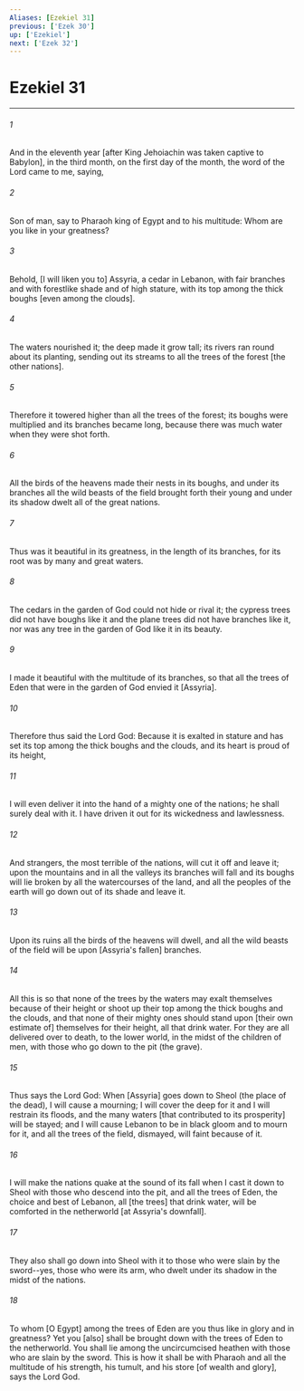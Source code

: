 ```yaml
---
Aliases: [Ezekiel 31]
previous: ['Ezek 30']
up: ['Ezekiel']
next: ['Ezek 32']
---
```

# Ezekiel 31

***


###### 1 


And in the eleventh year [after King Jehoiachin was taken captive to Babylon], in the third month, on the first day of the month, the word of the Lord came to me, saying, 


###### 2 


Son of man, say to Pharaoh king of Egypt and to his multitude: Whom are you like in your greatness? 


###### 3 


Behold, [I will liken you to] Assyria, a cedar in Lebanon, with fair branches and with forestlike shade and of high stature, with its top among the thick boughs [even among the clouds]. 


###### 4 


The waters nourished it; the deep made it grow tall; its rivers ran round about its planting, sending out its streams to all the trees of the forest [the other nations]. 


###### 5 


Therefore it towered higher than all the trees of the forest; its boughs were multiplied and its branches became long, because there was much water when they were shot forth. 


###### 6 


All the birds of the heavens made their nests in its boughs, and under its branches all the wild beasts of the field brought forth their young and under its shadow dwelt all of the great nations. 


###### 7 


Thus was it beautiful in its greatness, in the length of its branches, for its root was by many and great waters. 


###### 8 


The cedars in the garden of God could not hide or rival it; the cypress trees did not have boughs like it and the plane trees did not have branches like it, nor was any tree in the garden of God like it in its beauty. 


###### 9 


I made it beautiful with the multitude of its branches, so that all the trees of Eden that were in the garden of God envied it [Assyria]. 


###### 10 


Therefore thus said the Lord God: Because it is exalted in stature and has set its top among the thick boughs and the clouds, and its heart is proud of its height, 


###### 11 


I will even deliver it into the hand of a mighty one of the nations; he shall surely deal with it. I have driven it out for its wickedness and lawlessness. 


###### 12 


And strangers, the most terrible of the nations, will cut it off and leave it; upon the mountains and in all the valleys its branches will fall and its boughs will lie broken by all the watercourses of the land, and all the peoples of the earth will go down out of its shade and leave it. 


###### 13 


Upon its ruins all the birds of the heavens will dwell, and all the wild beasts of the field will be upon [Assyria's fallen] branches. 


###### 14 


All this is so that none of the trees by the waters may exalt themselves because of their height or shoot up their top among the thick boughs and the clouds, and that none of their mighty ones should stand upon [their own estimate of] themselves for their height, all that drink water. For they are all delivered over to death, to the lower world, in the midst of the children of men, with those who go down to the pit (the grave). 


###### 15 


Thus says the Lord God: When [Assyria] goes down to Sheol (the place of the dead), I will cause a mourning; I will cover the deep for it and I will restrain its floods, and the many waters [that contributed to its prosperity] will be stayed; and I will cause Lebanon to be in black gloom and to mourn for it, and all the trees of the field, dismayed, will faint because of it. 


###### 16 


I will make the nations quake at the sound of its fall when I cast it down to Sheol with those who descend into the pit, and all the trees of Eden, the choice and best of Lebanon, all [the trees] that drink water, will be comforted in the netherworld [at Assyria's downfall]. 


###### 17 


They also shall go down into Sheol with it to those who were slain by the sword--yes, those who were its arm, who dwelt under its shadow in the midst of the nations. 


###### 18 


To whom [O Egypt] among the trees of Eden are you thus like in glory and in greatness? Yet you [also] shall be brought down with the trees of Eden to the netherworld. You shall lie among the uncircumcised heathen with those who are slain by the sword. This is how it shall be with Pharaoh and all the multitude of his strength, his tumult, and his store [of wealth and glory], says the Lord God.
